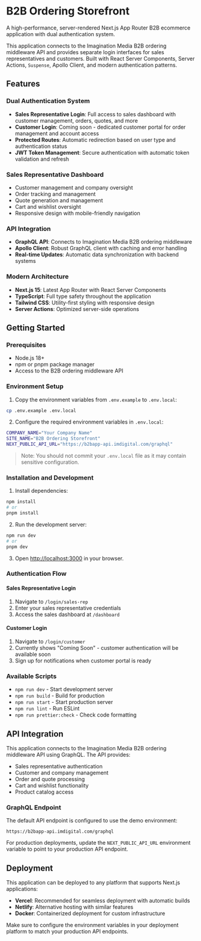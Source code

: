 # B2B Ordering Storefront

A high-performance, server-rendered Next.js App Router B2B ecommerce application with dual authentication system.

This application connects to the Imagination Media B2B ordering middleware API and provides separate login interfaces for sales representatives and customers. Built with React Server Components, Server Actions, `Suspense`, Apollo Client, and modern authentication patterns.

## Features

### Dual Authentication System

- **Sales Representative Login**: Full access to sales dashboard with customer management, orders, quotes, and more
- **Customer Login**: Coming soon - dedicated customer portal for order management and account access
- **Protected Routes**: Automatic redirection based on user type and authentication status
- **JWT Token Management**: Secure authentication with automatic token validation and refresh

### Sales Representative Dashboard

- Customer management and company oversight
- Order tracking and management
- Quote generation and management
- Cart and wishlist oversight
- Responsive design with mobile-friendly navigation

### API Integration

- **GraphQL API**: Connects to Imagination Media B2B ordering middleware
- **Apollo Client**: Robust GraphQL client with caching and error handling
- **Real-time Updates**: Automatic data synchronization with backend systems

### Modern Architecture

- **Next.js 15**: Latest App Router with React Server Components
- **TypeScript**: Full type safety throughout the application
- **Tailwind CSS**: Utility-first styling with responsive design
- **Server Actions**: Optimized server-side operations

## Getting Started

### Prerequisites

- Node.js 18+
- npm or pnpm package manager
- Access to the B2B ordering middleware API

### Environment Setup

1. Copy the environment variables from `.env.example` to `.env.local`:

```bash
cp .env.example .env.local
```

2. Configure the required environment variables in `.env.local`:

```bash
COMPANY_NAME="Your Company Name"
SITE_NAME="B2B Ordering Storefront"
NEXT_PUBLIC_API_URL="https://b2bapp-api.imdigital.com/graphql"
```

> Note: You should not commit your `.env.local` file as it may contain sensitive configuration.

### Installation and Development

1. Install dependencies:

```bash
npm install
# or
pnpm install
```

2. Run the development server:

```bash
npm run dev
# or
pnpm dev
```

3. Open [http://localhost:3000](http://localhost:3000) in your browser.

### Authentication Flow

#### Sales Representative Login

1. Navigate to `/login/sales-rep`
2. Enter your sales representative credentials
3. Access the sales dashboard at `/dashboard`

#### Customer Login

1. Navigate to `/login/customer`
2. Currently shows "Coming Soon" - customer authentication will be available soon
3. Sign up for notifications when customer portal is ready

### Available Scripts

- `npm run dev` - Start development server
- `npm run build` - Build for production
- `npm run start` - Start production server
- `npm run lint` - Run ESLint
- `npm run prettier:check` - Check code formatting

## API Integration

This application connects to the Imagination Media B2B ordering middleware API using GraphQL. The API provides:

- Sales representative authentication
- Customer and company management
- Order and quote processing
- Cart and wishlist functionality
- Product catalog access

### GraphQL Endpoint

The default API endpoint is configured to use the demo environment:

```
https://b2bapp-api.imdigital.com/graphql
```

For production deployments, update the `NEXT_PUBLIC_API_URL` environment variable to point to your production API endpoint.

## Deployment

This application can be deployed to any platform that supports Next.js applications:

- **Vercel**: Recommended for seamless deployment with automatic builds
- **Netlify**: Alternative hosting with similar features
- **Docker**: Containerized deployment for custom infrastructure

Make sure to configure the environment variables in your deployment platform to match your production API endpoints.

